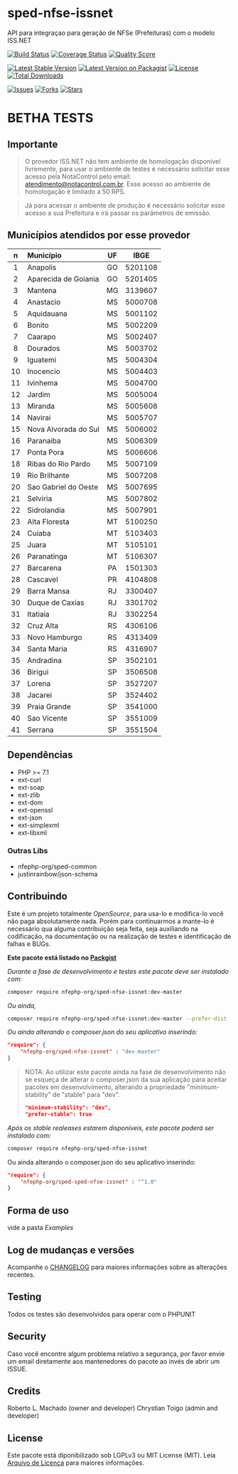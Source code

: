 # sped-nfse-issnet

API para integraçao para geração de NFSe (Prefeituras) com o modelo ISS.NET

[![Build Status][ico-travis]][link-travis]
[![Coverage Status][ico-scrutinizer]][link-scrutinizer]
[![Quality Score][ico-code-quality]][link-code-quality]

[![Latest Stable Version][ico-stable]][link-packagist]
[![Latest Version on Packagist][ico-version]][link-packagist]
[![License][ico-license]][link-packagist]
[![Total Downloads][ico-downloads]][link-downloads]

[![Issues][ico-issues]][link-issues]
[![Forks][ico-forks]][link-forks]
[![Stars][ico-stars]][link-stars]


# BETHA TESTS

## Importante

> O provedor ISS.NET não tem ambiente de homologação disponível livremente, para usar o ambiente de testes é necessário solicitar esse acesso pela NotaControl pelo email: atendimento@notacontrol.com.br.
> Esse acesso ao ambiente de homologação é limitado a 50 RPS.

> Já para acessar o ambiente de produção é necessário solicitar esse acesso a sua Prefeitura e irá passar os parâmetros de emissão.

## Municípios atendidos por esse provedor

|n|Município|UF|IBGE|
|:---:|:---|:---:|:---:|
|1|Anapolis|GO|5201108|
|2|Aparecida de Goiania|GO|5201405|
|3|Mantena|MG|3139607|
|4|Anastacio|MS|5000708|
|5|Aquidauana|MS|5001102|
|6|Bonito|MS|5002209|
|7|Caarapo|MS|5002407|
|8|Dourados|MS|5003702|
|9|Iguatemi|MS|5004304|
|10|Inocencio|MS|5004403|
|11|Ivinhema|MS|5004700|
|12|Jardim|MS|5005004|
|13|Miranda|MS|5005608|
|14|Navirai|MS|5005707|
|15|Nova Alvorada do Sul|MS|5006002|
|16|Paranaiba|MS|5006309|
|17|Ponta Pora|MS|5006606|
|18|Ribas do Rio Pardo|MS|5007109|
|19|Rio Brilhante|MS|5007208|
|20|Sao Gabriel do Oeste|MS|5007695|
|21|Selviria|MS|5007802|
|22|Sidrolandia|MS|5007901|
|23|Alta Floresta|MT|5100250|
|24|Cuiaba|MT|5103403|
|25|Juara|MT|5105101|
|26|Paranatinga|MT|5106307|
|27|Barcarena|PA|1501303|
|28|Cascavel|PR|4104808|
|29|Barra Mansa|RJ|3300407|
|30|Duque de Caxias|RJ|3301702|
|31|Itatiaia|RJ|3302254|
|32|Cruz Alta|RS|4306106|
|33|Novo Hamburgo|RS|4313409|
|34|Santa Maria|RS|4316907|
|35|Andradina|SP|3502101|
|36|Birigui|SP|3506508|
|37|Lorena|SP|3527207|
|38|Jacarei|SP|3524402|
|39|Praia Grande|SP|3541000|
|40|Sao Vicente|SP|3551009|
|41|Serrana|SP|3551504|


## Dependências

- PHP >= 7.1
- ext-curl
- ext-soap
- ext-zlib
- ext-dom
- ext-openssl
- ext-json
- ext-simplexml
- ext-libxml

### Outras Libs

- nfephp-org/sped-common
- justinrainbow/json-schema


## Contribuindo
Este é um projeto totalmente *OpenSource*, para usa-lo e modifica-lo você não paga absolutamente nada. Porém para continuarmos a mante-lo é necessário qua alguma contribuição seja feita, seja auxiliando na codificação, na documentação ou na realização de testes e identificação de falhas e BUGs.

**Este pacote está listado no [Packgist](https://packagist.org/)**

*Durante a fase de desenvolvimento e testes este pacote deve ser instalado com:*
```bash
composer require nfephp-org/sped-nfse-issnet:dev-master
```

*Ou ainda,*
```bash
composer require nfephp-org/sped-nfse-issnet:dev-master --prefer-dist
```

*Ou ainda alterando o composer.json do seu aplicativo inserindo:*
```json
"require": {
    "nfephp-org/sped-nfse-issnet" : "dev-master"
}
```

> NOTA: Ao utilizar este pacote ainda na fase de desenvolvimento não se esqueça de alterar o composer.json da sua aplicação para aceitar pacotes em desenvolvimento, alterando a propriedade "minimum-stability" de "stable" para "dev".
> ```json
> "minimum-stability": "dev",
> "prefer-stable": true
> ```

*Após os stable realeases estarem disponíveis, este pacote poderá ser instalado com:*
```bash
composer require nfephp-org/sped-nfse-issnet
```
Ou ainda alterando o composer.json do seu aplicativo inserindo:
```json
"require": {
    "nfephp-org/sped-sped-nfse-issnet" : "^1.0"
}
```

## Forma de uso
vide a pasta *Examples*

## Log de mudanças e versões
Acompanhe o [CHANGELOG](CHANGELOG.md) para maiores informações sobre as alterações recentes.

## Testing

Todos os testes são desenvolvidos para operar com o PHPUNIT

## Security

Caso você encontre algum problema relativo a segurança, por favor envie um email diretamente aos mantenedores do pacote ao invés de abrir um ISSUE.

## Credits

Roberto L. Machado (owner and developer)
Chrystian Toigo (admin and developer)

## License

Este pacote está diponibilizado sob LGPLv3 ou MIT License (MIT). Leia  [Arquivo de Licença](LICENSE.md) para maiores informações.

[ico-stable]: https://poser.pugx.org/nfephp-org/sped-nfse-issnet/version
[ico-stars]: https://img.shields.io/github/stars/nfephp-org/sped-nfse-issnet.svg?style=flat-square
[ico-forks]: https://img.shields.io/github/forks/nfephp-org/sped-nfse-issnet.svg?style=flat-square
[ico-issues]: https://img.shields.io/github/issues/nfephp-org/sped-nfse-issnet.svg?style=flat-square
[ico-travis]: https://img.shields.io/travis/nfephp-org/sped-nfse-issnet/master.svg?style=flat-square
[ico-scrutinizer]: https://img.shields.io/scrutinizer/coverage/g/nfephp-org/sped-nfse-issnet.svg?style=flat-square
[ico-code-quality]: https://img.shields.io/scrutinizer/g/nfephp-org/sped-nfse-issnet.svg?style=flat-square
[ico-downloads]: https://img.shields.io/packagist/dt/nfephp-org/sped-nfse-issnet.svg?style=flat-square
[ico-version]: https://img.shields.io/packagist/v/nfephp-org/sped-nfse-issnet.svg?style=flat-square
[ico-license]: https://poser.pugx.org/nfephp-org/nfephp/license.svg?style=flat-square
[ico-gitter]: https://img.shields.io/badge/GITTER-4%20users%20online-green.svg?style=flat-square


[link-packagist]: https://packagist.org/packages/nfephp-org/sped-nfse-issnet
[link-travis]: https://travis-ci.org/nfephp-org/sped-nfse-issnet
[link-scrutinizer]: https://scrutinizer-ci.com/g/nfephp-org/sped-nfse-issnet/code-structure
[link-code-quality]: https://scrutinizer-ci.com/g/nfephp-org/sped-nfse-issnet
[link-downloads]: https://packagist.org/packages/nfephp-org/sped-nfse-issnet
[link-author]: https://github.com/nfephp-org
[link-issues]: https://github.com/nfephp-org/sped-nfse-issnet/issues
[link-forks]: https://github.com/nfephp-org/sped-nfse-issnet/network
[link-stars]: https://github.com/nfephp-org/sped-nfse-issnet/stargazers
[link-gitter]: https://gitter.im/nfephp-org/sped-nfse-issnet?utm_source=badge&utm_medium=badge&utm_campaign=pr-badge&utm_content=badge
